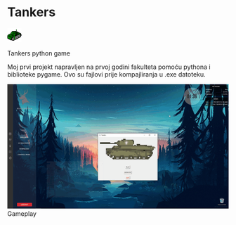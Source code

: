 # Tankers
<img src="Media/icon.png">

Tankers python game

Moj prvi projekt napravljen na prvoj godini fakulteta pomoću pythona i biblioteke pygame.
Ovo su fajlovi prije kompajliranja u .exe datoteku.

<img src="Media/gameplay.gif">
Gameplay
